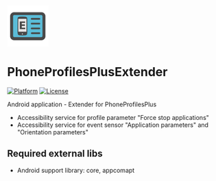 ![PhoneProfilesPlusExtender icon](/art/ic_launcher_README.png)  

PhoneProfilesPlusExtender
=========================

[![Platform](https://img.shields.io/badge/platform-android-green.svg)](http://developer.android.com/index.html)
[![License](https://img.shields.io/hexpm/l/plug.svg)](https://github.com/henrichg/PhoneProfilesPlus/blob/master/LICENSE)

Android application - Extender for PhoneProfilesPlus
- Accessibility service for profile parameter "Force stop applications"
- Accessibility service for event sensor "Application parameters" and "Orientation parameters"

Required external libs
----------------------

- Android support library: core, appcomapt
